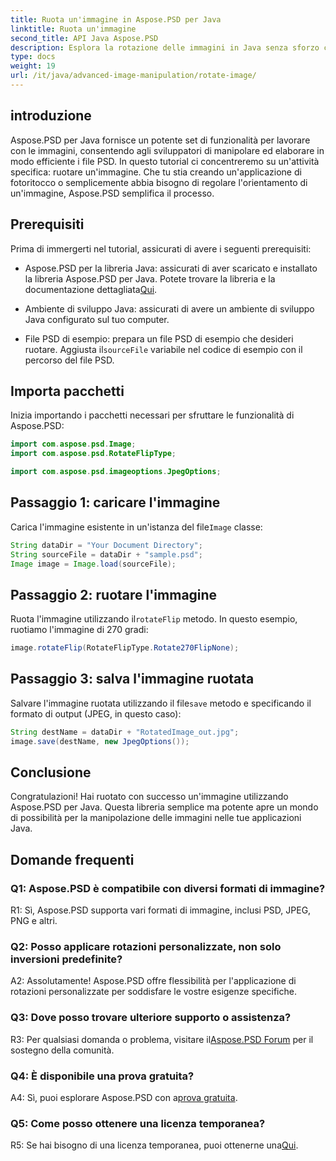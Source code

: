 ```yaml
---
title: Ruota un'immagine in Aspose.PSD per Java
linktitle: Ruota un'immagine
second_title: API Java Aspose.PSD
description: Esplora la rotazione delle immagini in Java senza sforzo con Aspose.PSD. Ruota, capovolgi e salva facilmente i file PSD.
type: docs
weight: 19
url: /it/java/advanced-image-manipulation/rotate-image/
---
```

## introduzione

Aspose.PSD per Java fornisce un potente set di funzionalità per lavorare con le immagini, consentendo agli sviluppatori di manipolare ed elaborare in modo efficiente i file PSD. In questo tutorial ci concentreremo su un'attività specifica: ruotare un'immagine. Che tu stia creando un'applicazione di fotoritocco o semplicemente abbia bisogno di regolare l'orientamento di un'immagine, Aspose.PSD semplifica il processo.

## Prerequisiti

Prima di immergerti nel tutorial, assicurati di avere i seguenti prerequisiti:

-  Aspose.PSD per la libreria Java: assicurati di aver scaricato e installato la libreria Aspose.PSD per Java. Potete trovare la libreria e la documentazione dettagliata[Qui](https://reference.aspose.com/psd/java/).

- Ambiente di sviluppo Java: assicurati di avere un ambiente di sviluppo Java configurato sul tuo computer.

-  File PSD di esempio: prepara un file PSD di esempio che desideri ruotare. Aggiusta il`sourceFile` variabile nel codice di esempio con il percorso del file PSD.

## Importa pacchetti

Inizia importando i pacchetti necessari per sfruttare le funzionalità di Aspose.PSD:

```java
import com.aspose.psd.Image;
import com.aspose.psd.RotateFlipType;

import com.aspose.psd.imageoptions.JpegOptions;
```

## Passaggio 1: caricare l'immagine

 Carica l'immagine esistente in un'istanza del file`Image` classe:

```java
String dataDir = "Your Document Directory";
String sourceFile = dataDir + "sample.psd";
Image image = Image.load(sourceFile);
```

## Passaggio 2: ruotare l'immagine

 Ruota l'immagine utilizzando il`rotateFlip` metodo. In questo esempio, ruotiamo l'immagine di 270 gradi:

```java
image.rotateFlip(RotateFlipType.Rotate270FlipNone);
```

## Passaggio 3: salva l'immagine ruotata

 Salvare l'immagine ruotata utilizzando il file`save` metodo e specificando il formato di output (JPEG, in questo caso):

```java
String destName = dataDir + "RotatedImage_out.jpg";
image.save(destName, new JpegOptions());
```

## Conclusione

Congratulazioni! Hai ruotato con successo un'immagine utilizzando Aspose.PSD per Java. Questa libreria semplice ma potente apre un mondo di possibilità per la manipolazione delle immagini nelle tue applicazioni Java.

## Domande frequenti

### Q1: Aspose.PSD è compatibile con diversi formati di immagine?

R1: Sì, Aspose.PSD supporta vari formati di immagine, inclusi PSD, JPEG, PNG e altri.

### Q2: Posso applicare rotazioni personalizzate, non solo inversioni predefinite?

A2: Assolutamente! Aspose.PSD offre flessibilità per l'applicazione di rotazioni personalizzate per soddisfare le vostre esigenze specifiche.

### Q3: Dove posso trovare ulteriore supporto o assistenza?

 R3: Per qualsiasi domanda o problema, visitare il[Aspose.PSD Forum](https://forum.aspose.com/c/psd/34) per il sostegno della comunità.

### Q4: È disponibile una prova gratuita?

 A4: Sì, puoi esplorare Aspose.PSD con a[prova gratuita](https://releases.aspose.com/).

### Q5: Come posso ottenere una licenza temporanea?

 R5: Se hai bisogno di una licenza temporanea, puoi ottenerne una[Qui](https://purchase.aspose.com/temporary-license/).